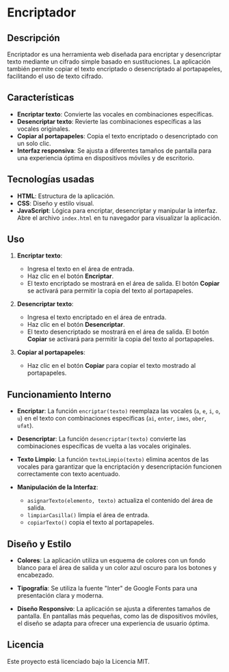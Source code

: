 
# Encriptador

## Descripción
Encriptador es una herramienta web diseñada para encriptar y desencriptar texto mediante un cifrado simple basado en sustituciones. La aplicación también permite copiar el texto encriptado o desencriptado al portapapeles, facilitando el uso de texto cifrado.

## Características
- **Encriptar texto**: Convierte las vocales en combinaciones específicas.
- **Desencriptar texto**: Revierte las combinaciones específicas a las vocales originales.
- **Copiar al portapapeles**: Copia el texto encriptado o desencriptado con un solo clic.
- **Interfaz responsiva**: Se ajusta a diferentes tamaños de pantalla para una experiencia óptima en dispositivos móviles y de escritorio.

## Tecnologías usadas
- **HTML**: Estructura de la aplicación.
- **CSS**: Diseño y estilo visual.
- **JavaScript**: Lógica para encriptar, desencriptar y manipular la interfaz.
 Abre el archivo `index.html` en tu navegador para visualizar la aplicación.

## Uso
1. **Encriptar texto**:
   - Ingresa el texto en el área de entrada.
   - Haz clic en el botón **Encriptar**.
   - El texto encriptado se mostrará en el área de salida. El botón **Copiar** se activará para permitir la copia del texto al portapapeles.

2. **Desencriptar texto**:
   - Ingresa el texto encriptado en el área de entrada.
   - Haz clic en el botón **Desencriptar**.
   - El texto desencriptado se mostrará en el área de salida. El botón **Copiar** se activará para permitir la copia del texto al portapapeles.

3. **Copiar al portapapeles**:
   - Haz clic en el botón **Copiar** para copiar el texto mostrado al portapapeles.

## Funcionamiento Interno
- **Encriptar**: La función `encriptar(texto)` reemplaza las vocales (`a`, `e`, `i`, `o`, `u`) en el texto con combinaciones específicas (`ai`, `enter`, `imes`, `ober`, `ufat`).

- **Desencriptar**: La función `desencriptar(texto)` convierte las combinaciones específicas de vuelta a las vocales originales.

- **Texto Limpio**: La función `textoLimpio(texto)` elimina acentos de las vocales para garantizar que la encriptación y desencriptación funcionen correctamente con texto acentuado.

- **Manipulación de la Interfaz**:
  - `asignarTexto(elemento, texto)` actualiza el contenido del área de salida.
  - `limpiarCasilla()` limpia el área de entrada.
  - `copiarTexto()` copia el texto al portapapeles.

## Diseño y Estilo

- **Colores**: La aplicación utiliza un esquema de colores con un fondo blanco para el área de salida y un color azul oscuro para los botones y encabezado.

- **Tipografía**: Se utiliza la fuente "Inter" de Google Fonts para una presentación clara y moderna.

- **Diseño Responsivo**: La aplicación se ajusta a diferentes tamaños de pantalla. En pantallas más pequeñas, como las de dispositivos móviles, el diseño se adapta para ofrecer una experiencia de usuario óptima.

## Licencia
Este proyecto está licenciado bajo la Licencia MIT.

